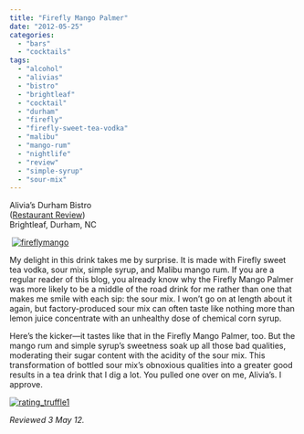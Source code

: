 ```yaml
---
title: "Firefly Mango Palmer"
date: "2012-05-25"
categories: 
  - "bars"
  - "cocktails"
tags: 
  - "alcohol"
  - "alivias"
  - "bistro"
  - "brightleaf"
  - "cocktail"
  - "durham"
  - "firefly"
  - "firefly-sweet-tea-vodka"
  - "malibu"
  - "mango-rum"
  - "nightlife"
  - "review"
  - "simple-syrup"
  - "sour-mix"
---
```


Alivia’s Durham Bistro\
([Restaurant Review](http://www.thegourmez.com/2007/04/alivias-durham-bistro-brightleaf-durham/))\
Brightleaf, Durham, NC

 [![](http://s3.amazonaws.com/thegourmez-wpmedia/2012/05/fireflymango.jpg "fireflymango")](http://s3.amazonaws.com/thegourmez-wpmedia/2012/05/fireflymango.jpg)

My delight in this drink takes me by surprise. It is made with Firefly sweet tea vodka, sour mix, simple syrup, and Malibu mango rum. If you are a regular reader of this blog, you already know why the Firefly Mango Palmer was more likely to be a middle of the road drink for me rather than one that makes me smile with each sip: the sour mix. I won’t go on at length about it again, but factory-produced sour mix can often taste like nothing more than lemon juice concentrate with an unhealthy dose of chemical corn syrup.

Here’s the kicker—it tastes like that in the Firefly Mango Palmer, too. But the mango rum and simple syrup’s sweetness soak up all those bad qualities, moderating their sugar content with the acidity of the sour mix. This transformation of bottled sour mix’s obnoxious qualities into a greater good results in a tea drink that I dig a lot. You pulled one over on me, Alivia’s. I approve.

[![](http://s3.amazonaws.com/thegourmez-wpmedia/2009/02/rating_truffle1.gif "rating_truffle1")](http://s3.amazonaws.com/thegourmez-wpmedia/2009/02/rating_truffle1.gif)

_Reviewed 3 May 12._
